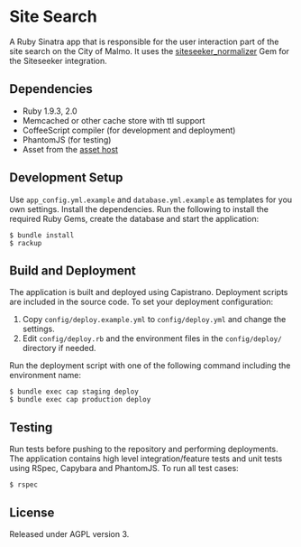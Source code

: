 # Site Search
A Ruby Sinatra app that is responsible for the user interaction part of the site search on the City of Malmo. It uses the [siteseeker_normalizer](../siteseeker_normalizer) Gem for the Siteseeker integration.

## Dependencies
* Ruby 1.9.3, 2.0
* Memcached or other cache store with ttl support
* CoffeeScript compiler (for development and deployment)
* PhantomJS (for testing)
* Asset from the [asset host](https://github.com/malmostad/intranet-assets)

## Development Setup
Use `app_config.yml.example` and `database.yml.example` as templates for you own settings. Install the dependencies. Run the following to install the required Ruby Gems, create the database and start the application:

```shell
$ bundle install
$ rackup
```

## Build and Deployment
The application is built and deployed using Capistrano. Deployment scripts are included in the source code. To set your deployment configuration:

1. Copy `config/deploy.example.yml` to `config/deploy.yml` and change the settings.
2. Edit `config/deploy.rb` and the environment files in the `config/deploy/` directory if needed.

Run the deployment script with one of the following command including the environment name:

```
$ bundle exec cap staging deploy
$ bundle exec cap production deploy
```

## Testing
Run tests before pushing to the repository and performing deployments. The application contains high level integration/feature tests and unit tests using RSpec, Capybara and PhantomJS. To run all test cases:

```shell
$ rspec
```

## License
Released under AGPL version 3.
